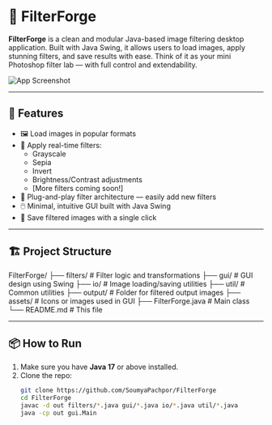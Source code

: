 # 🧪 FilterForge

**FilterForge** is a clean and modular Java-based image filtering desktop application. Built with Java Swing, it allows users to load images, apply stunning filters, and save results with ease. Think of it as your mini Photoshop filter lab — with full control and extendability.

![App Screenshot](https://your-screenshot-url.com) <!-- Replace with actual image URL if you have one -->

---

## 🚀 Features

- 🖼️ Load images in popular formats
- 🎨 Apply real-time filters:
  - Grayscale
  - Sepia
  - Invert
  - Brightness/Contrast adjustments
  - [More filters coming soon!]
- 🔧 Plug-and-play filter architecture — easily add new filters
- 🖱️ Minimal, intuitive GUI built with Java Swing
- 💾 Save filtered images with a single click

---

## 🏗️ Project Structure

FilterForge/
├── filters/ # Filter logic and transformations
├── gui/ # GUI design using Swing
├── io/ # Image loading/saving utilities
├── util/ # Common utilities
├── output/ # Folder for filtered output images
├── assets/ # Icons or images used in GUI
├── FilterForge.java # Main class
└── README.md # This file

---

## 📦 How to Run

1. Make sure you have **Java 17** or above installed.
2. Clone the repo:
   ```bash
   git clone https://github.com/SoumyaPachpor/FilterForge
   cd FilterForge
   javac -d out filters/*.java gui/*.java io/*.java util/*.java
   java -cp out gui.Main
   ```
